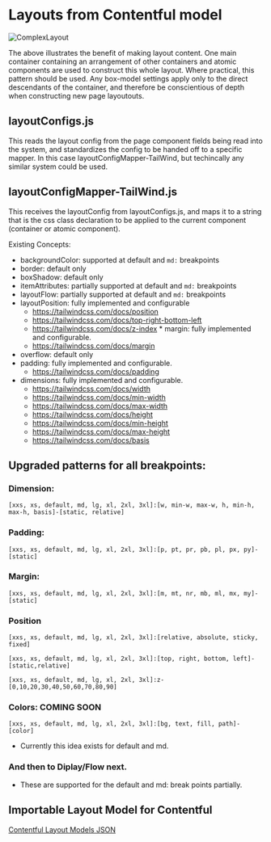 # Layouts from Contentful model
![ComplexLayout](https://github.com/user-attachments/assets/6b6b8cda-d3c1-43b3-a0bc-aaa024c7452f)


The above illustrates the benefit of making layout content. One main container containing an arrangement of other containers and atomic components are used to construct this whole layout. Where practical, this pattern should be used. Any box-model settings apply only to the direct descendants of the container, and therefore be conscientious of depth when constructing new page layoutouts.

## layoutConfigs.js
This reads the layout config from the page component fields being read into the system, and standardizes the config to be handed off to a specific mapper. In this case layoutConfigMapper-TailWind, but techincally any similar system could be used.

## layoutConfigMapper-TailWind.js
This receives the layoutConfig from layoutConfigs.js, and maps it to a string that is the css class declaration to be applied to the current component (container or atomic component).

Existing Concepts:
* backgroundColor: supported at default and `md:` breakpoints
* border: default only
* boxShadow: default only
* itemAttributes: partially supported at default and `md:` breakpoints
* layoutFlow: partially supported at default and `md:` breakpoints
* layoutPosition: fully implemented and configurable
  * https://tailwindcss.com/docs/position
  * https://tailwindcss.com/docs/top-right-bottom-left
  * https://tailwindcss.com/docs/z-index
* margin: fully implemented and configurable.
  * https://tailwindcss.com/docs/margin
* overflow: default only
* padding: fully implemented and configurable.
  * https://tailwindcss.com/docs/padding
* dimensions: fully implemented and configurable.
  * https://tailwindcss.com/docs/width
  * https://tailwindcss.com/docs/min-width
  * https://tailwindcss.com/docs/max-width
  * https://tailwindcss.com/docs/height
  * https://tailwindcss.com/docs/min-height
  * https://tailwindcss.com/docs/max-height
  * https://tailwindcss.com/docs/basis

## Upgraded patterns for all breakpoints:

### Dimension:
`[xxs, xs, default, md, lg, xl, 2xl, 3xl]:[w, min-w, max-w, h, min-h, max-h, basis]-[static, relative]`

### Padding:
`[xxs, xs, default, md, lg, xl, 2xl, 3xl]:[p, pt, pr, pb, pl, px, py]-[static]`

### Margin:
`[xxs, xs, default, md, lg, xl, 2xl, 3xl]:[m, mt, nr, mb, ml, mx, my]-[static]`

### Position
`[xxs, xs, default, md, lg, xl, 2xl, 3xl]:[relative, absolute, sticky, fixed]`

`[xxs, xs, default, md, lg, xl, 2xl, 3xl]:[top, right, bottom, left]-[static,relative]`

`[xxs, xs, default, md, lg, xl, 2xl, 3xl]:z-[0,10,20,30,40,50,60,70,80,90]`

### Colors: COMING SOON
`[xxs, xs, default, md, lg, xl, 2xl, 3xl]:[bg, text, fill, path]-[color]`
- Currently this idea exists for default and md. 

### And then to Diplay/Flow next.
- These are supported for the default and md: break points partially.



## Importable Layout Model for Contentful
[Contentful Layout Models JSON](https://github.com/user-attachments/files/16397475/contentful-export_layoutModel_2024-06.json)

